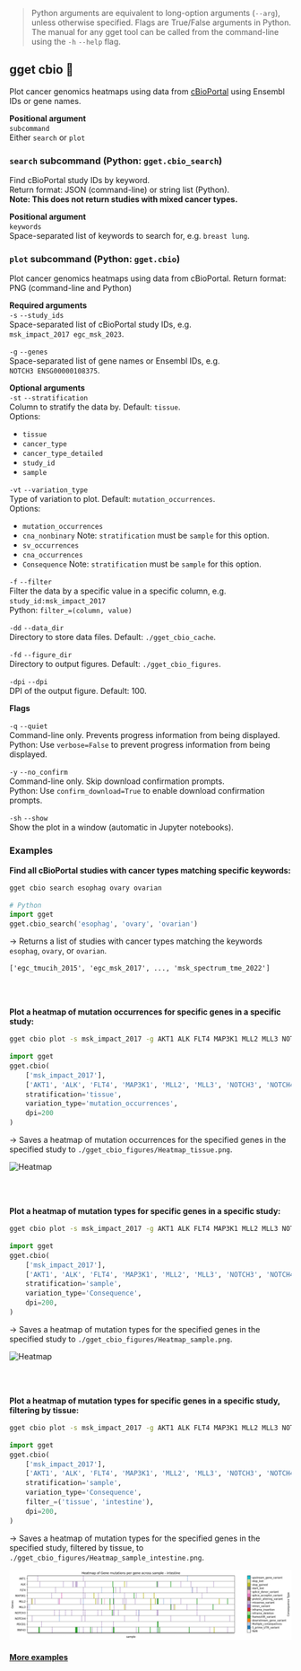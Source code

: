 > Python arguments are equivalent to long-option arguments (`--arg`), unless otherwise specified. Flags are True/False arguments in Python. The manual for any gget tool can be called from the command-line using the `-h` `--help` flag.  
## gget cbio 📖
Plot cancer genomics heatmaps using data from [cBioPortal](https://www.cbioportal.org/) using Ensembl IDs or gene names.

**Positional argument**  
`subcommand`  
Either `search` or `plot`

### `search` subcommand (Python: `gget.cbio_search`)
Find cBioPortal study IDs by keyword.   
Return format: JSON (command-line) or string list (Python).     
**Note: This does not return studies with mixed cancer types.**

**Positional argument**     
`keywords`  
Space-separated list of keywords to search for, e.g. <code>breast&nbsp;lung</code>.

### `plot` subcommand (Python: `gget.cbio`)
Plot cancer genomics heatmaps using data from cBioPortal.
Return format: PNG (command-line and Python)

**Required arguments**  
`-s` `--study_ids`    
Space-separated list of cBioPortal study IDs, e.g. <code>msk_impact_2017&nbsp;egc_msk_2023</code>.

`-g` `--genes`  
Space-separated list of gene names or Ensembl IDs, e.g. <code>NOTCH3&nbsp;ENSG00000108375</code>.

**Optional arguments**  
`-st` `--stratification`    
Column to stratify the data by. Default: `tissue`.  
Options:
- `tissue`
- `cancer_type`
- `cancer_type_detailed`
- `study_id`
- `sample`

`-vt` `--variation_type`    
Type of variation to plot. Default: `mutation_occurrences`.     
Options:
- `mutation_occurrences`
- `cna_nonbinary` Note: `stratification` must be `sample` for this option.
- `sv_occurrences`
- `cna_occurrences`
- `Consequence` Note: `stratification` must be `sample` for this option.

`-f` `--filter`     
Filter the data by a specific value in a specific column, e.g. `study_id:msk_impact_2017`   
Python: `filter_=(column, value)`

`-dd` `--data_dir`  
Directory to store data files. Default: `./gget_cbio_cache`.

`-fd` `--figure_dir`    
Directory to output figures. Default: `./gget_cbio_figures`.

`-dpi` `--dpi`  
DPI of the output figure. Default: 100.

**Flags**   

`-q` `--quiet`   
Command-line only. Prevents progress information from being displayed.  
Python: Use `verbose=False` to prevent progress information from being displayed. 

`-y` `--no_confirm`     
Command-line only. Skip download confirmation prompts.  
Python: Use `confirm_download=True` to enable download confirmation prompts.

`-sh` `--show`  
Show the plot in a window (automatic in Jupyter notebooks).
  
  
### Examples

**Find all cBioPortal studies with cancer types matching specific keywords:**   
```bash
gget cbio search esophag ovary ovarian
```
```python
# Python
import gget
gget.cbio_search('esophag', 'ovary', 'ovarian')
```
&rarr; Returns a list of studies with cancer types matching the keywords `esophag`, `ovary`, or `ovarian`.

```
['egc_tmucih_2015', 'egc_msk_2017', ..., 'msk_spectrum_tme_2022']
```

<br/><br/>

**Plot a heatmap of mutation occurrences for specific genes in a specific study:**   
```bash
gget cbio plot -s msk_impact_2017 -g AKT1 ALK FLT4 MAP3K1 MLL2 MLL3 NOTCH3 NOTCH4 PDCD1 RNF43 -st tissue -vt mutation_occurrences -dpi 200 -y
```
```python
import gget
gget.cbio(
    ['msk_impact_2017'],
    ['AKT1', 'ALK', 'FLT4', 'MAP3K1', 'MLL2', 'MLL3', 'NOTCH3', 'NOTCH4', 'PDCD1', 'RNF43'],
    stratification='tissue',
    variation_type='mutation_occurrences',
    dpi=200
)
```

&rarr; Saves a heatmap of mutation occurrences for the specified genes in the specified study to `./gget_cbio_figures/Heatmap_tissue.png`.

![Heatmap](https://raw.githubusercontent.com/techno-sam/gget/f6b4465eecae0f07c71558f8f6e7b60d36c8d41a/docs/assets/gget_cbio_figure_1.png)

<br/><br/>

**Plot a heatmap of mutation types for specific genes in a specific study:**   
```bash
gget cbio plot -s msk_impact_2017 -g AKT1 ALK FLT4 MAP3K1 MLL2 MLL3 NOTCH3 NOTCH4 PDCD1 RNF43 -st sample -vt Consequence -dpi 200 -y
```
```python
import gget
gget.cbio(
    ['msk_impact_2017'],
    ['AKT1', 'ALK', 'FLT4', 'MAP3K1', 'MLL2', 'MLL3', 'NOTCH3', 'NOTCH4', 'PDCD1', 'RNF43'],
    stratification='sample',
    variation_type='Consequence',
    dpi=200,
)
```

&rarr; Saves a heatmap of mutation types for the specified genes in the specified study to `./gget_cbio_figures/Heatmap_sample.png`.

![Heatmap](https://raw.githubusercontent.com/techno-sam/gget/f6b4465eecae0f07c71558f8f6e7b60d36c8d41a/docs/assets/gget_cbio_figure_2.png)

<br/><br/>

**Plot a heatmap of mutation types for specific genes in a specific study, filtering by tissue:**
```bash
gget cbio plot -s msk_impact_2017 -g AKT1 ALK FLT4 MAP3K1 MLL2 MLL3 NOTCH3 NOTCH4 PDCD1 RNF43 -st sample -vt Consequence -f tissue:intestine -dpi 200 -y
```
```python
import gget
gget.cbio(
    ['msk_impact_2017'],
    ['AKT1', 'ALK', 'FLT4', 'MAP3K1', 'MLL2', 'MLL3', 'NOTCH3', 'NOTCH4', 'PDCD1', 'RNF43'],
    stratification='sample',
    variation_type='Consequence',
    filter_=('tissue', 'intestine'),
    dpi=200,
)
```

&rarr; Saves a heatmap of mutation types for the specified genes in the specified study, filtered by tissue, to `./gget_cbio_figures/Heatmap_sample_intestine.png`.

![Heatmap](../../assets/gget_cbio_figure_3.png)
    
#### [More examples](https://github.com/pachterlab/gget_examples)
